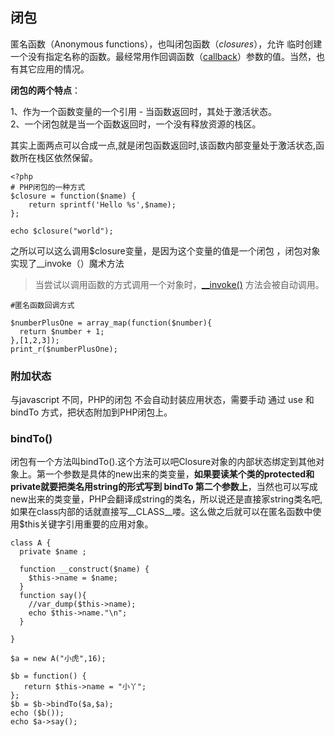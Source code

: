 ## 闭包

匿名函数（Anonymous functions），也叫闭包函数（_closures_），允许 临时创建一个没有指定名称的函数。最经常用作回调函数（[callback](http://php.net/manual/zh/language.pseudo-types.php#language.types.callback)）参数的值。当然，也有其它应用的情况。

**闭包的两个特点**：

1、作为一个函数变量的一个引用 - 当函数返回时，其处于激活状态。  
2、一个闭包就是当一个函数返回时，一个没有释放资源的栈区。

其实上面两点可以合成一点,就是闭包函数返回时,该函数内部变量处于激活状态,函数所在栈区依然保留。

```
<?php
# PHP闭包的一种方式
$closure = function($name) {
    return sprintf('Hello %s',$name);
};

echo $closure("world");
```

之所以可以这么调用$closure变量，是因为这个变量的值是一个闭包 ，闭包对象实现了\_\_invoke（）魔术方法

> 当尝试以调用函数的方式调用一个对象时，[\_\_invoke\(\)](http://php.net/manual/zh/language.oop5.magic.php#object.invoke) 方法会被自动调用。

```
#匿名函数回调方式

$numberPlusOne = array_map(function($number){
  return $number + 1;
},[1,2,3]);
print_r($numberPlusOne);
```

### 附加状态

与javascript 不同，PHP的闭包 不会自动封装应用状态，需要手动 通过 use 和 bindTo 方式，把状态附加到PHP闭包上。

### bindTo\(\)

闭包有一个方法叫bindTo\(\).这个方法可以吧Closure对象的内部状态绑定到其他对象上。第一个参数是具体的new出来的类变量，**如果要读某个类的protected和private就要把类名用string的形式写到 bindTo 第二个参数上**，当然也可以写成new出来的类变量，PHP会翻译成string的类名，所以说还是直接家string类名吧,如果在class内部的话就直接写\_\_CLASS\_\_喽。这么做之后就可以在匿名函数中使用$this关键字引用重要的应用对象。

```
class A {
  private $name ;

  function __construct($name) {
    $this->name = $name;
  }
  function say(){
    //var_dump($this->name);
    echo $this->name."\n";
  }

}

$a = new A("小虎",16);

$b = function() {
   return $this->name = "小丫";
};
$b = $b->bindTo($a,$a);
echo ($b());
echo $a->say();
```



